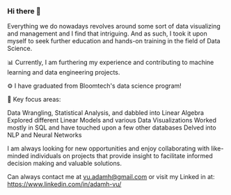 ### Hi there 👋
Everything we do nowadays revolves around some sort of data visualizing and management and I find that intriguing. And as such, I took it upon myself to seek further education and hands-on training in the field of Data Science.

:bar_chart: Currently, I am furthering my experience and contributing to machine learning and data engineering projects.

:gear: I have graduated from Bloomtech's data science program! 

:mag_right: Key focus areas:

Data Wrangling, Statistical Analysis, and dabbled into Linear Algebra
Explored different Linear Models and various Data Visualizations
Worked mostly in SQL and have touched upon a few other databases
Delved into NLP and Neural Networks


I am always looking for new opportunities and enjoy collaborating with like-minded individuals on projects that provide insight to facilitate informed decision making and valuable solutions.

Can always contact me at vu.adamh@gmail.com or visit my Linked in at: https://www.linkedin.com/in/adamh-vu/

